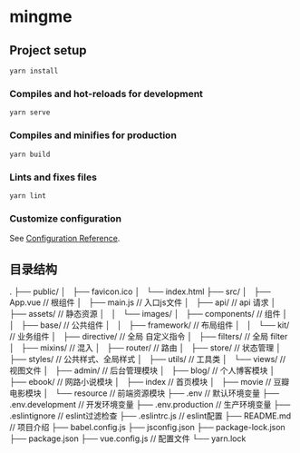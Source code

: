 # mingme

## Project setup
```
yarn install
```

### Compiles and hot-reloads for development
```
yarn serve
```

### Compiles and minifies for production
```
yarn build
```

### Lints and fixes files
```
yarn lint
```

### Customize configuration
See [Configuration Reference](https://cli.vuejs.org/config/).


## 目录结构
.
├── public/
│   ├── favicon.ico
│   └── index.html
├── src/
│   ├── App.vue         // 根组件
│   ├── main.js         // 入口js文件
│   ├── api/            // api 请求
│   ├── assets/         // 静态资源
│   │   └── images/
│   ├── components/     // 组件
│   │   ├── base/         // 公共组件
│   │   ├── framework/    // 布局组件
│   │   └── kit/          // 业务组件
│   ├── directive/      // 全局 自定义指令
│   ├── filters/        // 全局 filter
│   ├── mixins/         // 混入
│   ├── router/         // 路由
│   ├── store/          // 状态管理
│   ├── styles/         // 公共样式、全局样式
│   ├── utils/          // 工具类
│   └── views/          // 视图文件
│       ├── admin/         // 后台管理模块
│       ├── blog/          // 个人博客模块
│       ├── ebook/         // 网路小说模块
│       ├── index          // 首页模块
│       ├── movie          // 豆瓣电影模块
│       └── resource       // 前端资源模块
├── .env                // 默认环境变量
├── .env.development    // 开发环境变量
├── .env.production     // 生产环境变量
├── .eslintignore       // eslint过滤检查
├── .eslintrc.js        // eslint配置
├── README.md           // 项目介绍
├── babel.config.js
├── jsconfig.json
├── package-lock.json
├── package.json
├── vue.config.js       // 配置文件
└── yarn.lock